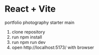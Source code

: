 # React + Vite

portfolio photography starter main
1. clone repository
2. run npm install
3. run npm run dev
4. open http://localhost:5173/ with browser
